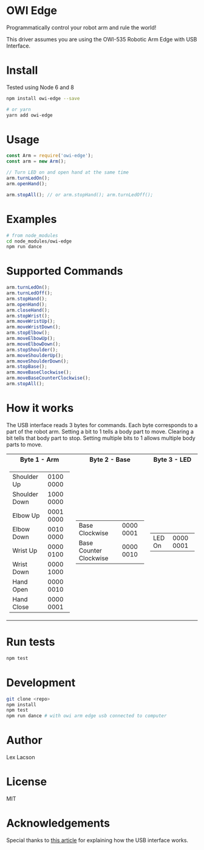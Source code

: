 # OWI Edge
Programmatically control your robot arm and rule the world!

This driver assumes you are using the OWI-535 Robotic Arm Edge with USB Interface.

# Install
Tested using Node 6 and 8

```sh
npm install owi-edge --save

# or yarn
yarn add owi-edge
```

# Usage
```js
const Arm = require('owi-edge');
const arm = new Arm();

// Turn LED on and open hand at the same time
arm.turnLedOn();
arm.openHand();

arm.stopAll(); // or arm.stopHand(); arm.turnLedOff();
```

# Examples
```sh
# from node_modules
cd node_modules/owi-edge
npm run dance
```

# Supported Commands
```js
arm.turnLedOn();
arm.turnLedOff();
arm.stopHand();
arm.openHand();
arm.closeHand();
arm.stopWrist();
arm.moveWristUp();
arm.moveWristDown();
arm.stopElbow();
arm.moveElbowUp();
arm.moveElbowDown();
arm.stopShoulder();
arm.moveShoulderUp();
arm.moveShoulderDown();
arm.stopBase();
arm.moveBaseClockwise();
arm.moveBaseCounterClockwise();
arm.stopAll();
```

# How it works
The USB interface reads 3 bytes for commands. Each byte corresponds to a part of the robot arm. Setting a bit to 1 tells a body part to move. Clearing a bit tells that body part to stop. Setting multiple bits to 1 allows multiple body parts to move.

<table>
  <tr>
    <th align="center">Byte 1 - Arm</th>
    <th align="center">Byte 2 - Base</th>
    <th align="center">Byte 3 - LED</th>
  </tr>
  <tr>
    <td>
      <table>
        <tr>
          <td>Shoulder Up</td>
          <td>0100 0000</td>
        </tr>
        <tr>
          <td>Shoulder Down</td>
          <td>1000 0000</td>
        </tr>
        <tr>
          <td>Elbow Up</td>
          <td>0001 0000</td>
        </tr>
        <tr>
          <td>Elbow Down</td>
          <td>0010 0000</td>
        </tr>
        <tr>
          <td>Wrist Up</td>
          <td>0000 0100</td>
        </tr>
        <tr>
          <td>Wrist Down</td>
          <td>0000 1000</td>
        </tr>
        <tr>
          <td>Hand Open</td>
          <td>0000 0010</td>
        </tr>
        <tr>
          <td>Hand Close</td>
          <td>0000 0001</td>
        </tr>
      </table>
    </td>
    <td>
      <table>
        <tr>
          <td>Base Clockwise</td>
          <td>0000 0001</td>
        </tr>
        <tr>
          <td>Base Counter Clockwise</td>
          <td>0000 0010</td>
        </tr>
      </table>
    </td>
    <td>
    <table>
      <tr>
        <td>LED On</td>
        <td>0000 0001</td>
      </tr>
    </table>
    </td>
  </tr>
</table>

# Run tests
```sh
npm test
```

# Development
```sh
git clone <repo>
npm install
npm test
npm run dance # with owi arm edge usb connected to computer
```

# Author
Lex Lacson

# License
MIT

# Acknowledgements
Special thanks to [this article](https://notbrainsurgery.livejournal.com/38622.html) for explaining how the USB interface works.
